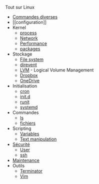 Tout sur Linux

- [Commandes diverses](general.md)
- [[configuration]]
- Kernel
  - [process](process.md)
  - [Network](network.md)
  - [Performance](perf.md)
  - [packages](packages.md)
- Stockage
  - [File system](filesystem.md)
  - [direvent](direvent.md)
  - [LVM](lvm.md) - Logical Volume Management
  - [Dropbox](dropbox.md)
  - [OneDrive](onedrive.md)
- Initialisation
  - [cron](cron.md)
  - [init.d](init_d.md)
  - [runit](runit.md)
  - [systemd](systemd.md)
- Commandes
  - [ls](ls.md)
  - [fichiers](files.md)
- Scripting
  - [Variables](/linux/variables)
  - [Text manipulation](text.md)
- [Sécurité](security.md)
  - [User](user.md)
  - [ssh](/ssh)
- [Maintenance](maintenance.md)
- Outils
  - [Terminator](terminator.md)
  - [Vim](/vim)
